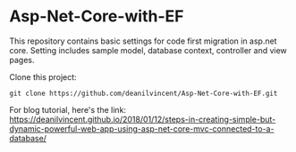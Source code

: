 # Asp-Net-Core-with-EF

This repository contains basic settings for code first migration in asp.net core. Setting includes sample model, database context, controller and view pages.

Clone this project:

`
git clone https://github.com/deanilvincent/Asp-Net-Core-with-EF.git
`

For blog tutorial, here's the link: https://deanilvincent.github.io/2018/01/12/steps-in-creating-simple-but-dynamic-powerful-web-app-using-asp-net-core-mvc-connected-to-a-database/

